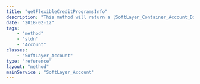 ```yaml
---
title: "getFlexibleCreditProgramsInfo"
description: "This method will return a [SoftLayer_Container_Account_Discount_Program_Collection](reference/datatypes/SoftLayer_Container_Account_Discount_Program_Collection) object containing information on all of the Flexible Credit Programs your account is enrolled in. To be considered an active participant, the account must have at least one enrollment record with a monthly credit amount set and the current date must be within the range defined by the enrollment and graduation date. The forNextBillCycle parameter can be set to true to return a SoftLayer_Container_Account_Discount_Program_Collection object with information with relation to the next bill cycle. The forNextBillCycle parameter defaults to false. Please note that all discount amount entries are reported as pre-tax amounts. "
date: "2018-02-12"
tags:
    - "method"
    - "sldn"
    - "Account"
classes:
    - "SoftLayer_Account"
type: "reference"
layout: "method"
mainService : "SoftLayer_Account"
---
```

